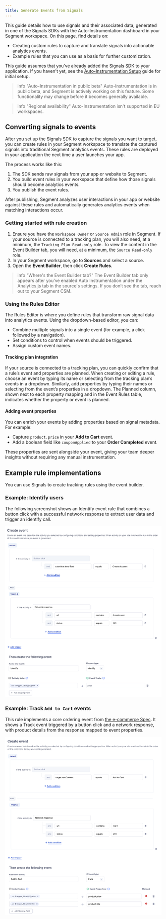 ```yaml
---
title: Generate Events from Signals
---
```


This guide details how to use signals and their associated data, generated in one of the Signals SDKs with the Auto-Instrumentation dashboard in your Segment workspace. On this page, find details on:

- Creating custom rules to capture and translate signals into actionable analytics events.
- Example rules that you can use as a basis for further customization.

This guide assumes that you've already added the Signals SDK to your application. If you haven't yet, see the [Auto-Instrumentation Setup](/docs/connections/auto-instrumentation/) guide for initial setup.

> info "Auto-Instrumentation in public beta"
> Auto-Instrumentation is in public beta, and Segment is actively working on this feature. Some functionality may change before it becomes generally available.                  

> info "Regional availability"
> Auto-Instrumentation isn't supported in EU workspaces.

## Converting signals to events

After you set up the Signals SDK to capture the signals you want to target, you can create rules in your Segment workspace to translate the captured signals into traditional Segment analytics events. These rules are deployed in your application the next time a user launches your app.

The process works like this:

1. The SDK sends raw signals from your app or website to Segment.
2. You build event rules in your workspace that define how those signals should become analytics events.
3. You publish the event rules.

After publishing, Segment analyzes user interactions in your app or website against these rules and automatically generates analytics events when matching interactions occur.

### Getting started with rule creation

1. Ensure you have the `Workspace Owner` or `Source Admin` role in Segment. If your source is connected to a tracking plan, you will also need, at a minimum, the `Tracking Plan Read-only` role. To view the content in the Event Builder tab, you will need, at a minimum, the `Source Read-only` role.
2. In your Segment workspace, go to **Sources** and select a source.
3. Open the **Event Builder**, then click **Create Rules**.

> info "Where's the Event Builder tab?"
> The Event Builder tab only appears after you've enabled Auto Instrumentation under the Analytics.js tab in the source's settings. If you don’t see the tab, reach out to your Segment CSM.

### Using the Rules Editor

The Rules Editor is where you define rules that transform raw signal data into analytics events. Using the dropdown-based editor, you can:

- Combine multiple signals into a single event (for example, a click followed by a navigation).
- Set conditions to control when events should be triggered.
- Assign custom event names.

#### Tracking plan integration

If your source is connected to a tracking plan, you can quickly confirm that a rule’s event and properties are planned. When creating or editing a rule, choose an event by typing its name or selecting from the tracking plan’s events in a dropdown. Similarly, add properties by typing their names or selecting from the event’s properties in a dropdown. The Planned column, shown next to each property mapping and in the Event Rules table, indicates whether the property or event is planned.

#### Adding event properties

You can enrich your events by adding properties based on signal metadata. For example:

- Capture `product.price` in your **Add to Cart** event.
- Add a boolean field like `couponApplied` to your **Order Completed** event.

These properties are sent alongside your event, giving your team deeper insights without requiring any manual instrumentation.

<!-- PW, 6 August 2025: Commenting this section out for now
#### Preview your event rule

To verify that a rule is working as expected, you don't need to enter a cycle of creating and updating the rule, generating signals, then checking the source debugger for the generated event. As you create, edit, or view a rule, you can preview it in real time against the current signal buffer to see which signals match and what the resulting event will look like. Event properties are mapped to the values found in the matched signals, and complete matches are grouped by anonymous ID.

The Rules Editor also lets you test your rules with recent signals to verify that they produce the data you need before you deploy. 

The following example tracks all Screen events:

```javascript
function screenCall(currentSignal) {
  if (currentSignal.type == SignalType.Navigation && currentSignal.data.action == NavigationAction.Entering) {
    analytics.screen(currentSignal.data.screen, null, null)
  }
}

function processSignal(signal) {
	screenCall(signal)
}
```

-->

<!-- PW, 6 August 2025: Also commenting the Signal definitions page out on PM request
## Signal definitions

Signals come in various types, each associated with specific data that you can use to create analytics events. This section contains code samples that detail each signal type. Because Segment has standardized these definitions across both the Signals-Swift and Signals-Kotlin libraries, they're useful when you create rules in your Segment workspace.

### Base signal

The Base Signal serves as the foundation for all other signal types. It's defined by the `RawSignal<T>` interface, where `T` represents the data type associated with the signal.

This interface ensures that every signal inherits essential properties:

```java
interface RawSignal<T> {
    var anonymousId: String    // 
    var type: SignalType       // Specifies the signal category.
    var timestamp: String      // The exact time when the signal was generated.
    var index: Int             // An integer representing the signal's position.
    var data: T                // The specific data of type `T` associated with the signal.
}
```

### Signal Types

The Signal Type `enum` defines the different types of signals the SDK can collect:

```java
enum SignalType {
    Interaction,      // User interactions like clicks or touches.
    Navigation,       // Navigation events.
    Network,          // Network requests and responses.
    LocalData,        // Data loaded from local or other external sources.
    Instrumentation,  // Events generated from Segment Track/Screen/... events.
    UserDefined       // Custom events defined by the user.
}
```

### Interaction signals

The SDK collects Interaction signals when you enable one of the `UIAutoSignal` options, like `useSwiftUIAutoSignal: true`. These signals primarily track user interactions with UI components:

```java
class InteractionData {
    var component: String // The type of UI component interacted with, like "Button" or "Image".
    var title: String?    // Optional title of the component, if applicable.
    var data: Object?     // Additional data related to the interaction, if any.
}

class InteractionSignal extends RawSignal<InteractionData> {
    type = SignalType.UIInteraction // Sets the signal type to UI Interaction.
}
```

### Navigation signals

The SDK collects Navigation signals when you enable one of the `UIAutoSignal` options, like `useSwiftUIAutoSignal: true`. These signals are generated when a user interacts with navigation components in your application's UI, giving you insight into how users move through and interact with your application:

```java
enum NavigationAction {
    Forward,    // Navigation to the next item or page
    Backward,   // Navigation to the previous item or page
    Modal,      // Opening a modal window
    Entering,   // Entering a new screen 
    Leaving,    // Leaving a screen 
    Page,       // Navigation involving a full page
    Popup       // Interaction with a popup
}

class NavigationData {
    var action: NavigationAction // The type of navigation action performed.
    var screen: String           // The screen or component name involved in the navigation.
}

class NavigationSignal extends RawSignal<NavigationData> {
    type = SignalType.Navigation // Sets the signal type to Navigation.
}
```

### Network signals

The SDK collects Network signals when you enable the `useNetworkAutoSignal` option in your Signals Configuration, like `useNetworkAutoSignal: true`. These signals are generated when your application makes network requests:

```java
enum NetworkAction {
    Request,  // A network request is made.
    Response  // A response is received.
}

class NetworkData {
    var action: NetworkAction // The type of network action, either Request or Response.
    var url: String           // The URL involved in the network action.
    var statusCode: Int?      // The HTTP status code of the response, if applicable.
    var data: Object?         // Additional data associated with the network action.
}

class NetworkSignal extends RawSignal<NetworkData> {
    type = SignalType.Network // Sets the signal type to Network.
}
```

### Local Data signals

The SDK collects Local Data Signals when data gets loaded from local soures, like SQLite databases or local caches. These signals help track how your application manages local data:

```java
enum LocalDataAction {
    Loaded,    // Data was loaded from a local source.
    Updated,   // Existing data was updated.
    Saved,     // New data was saved locally.
    Deleted,   // Data was deleted from a local source.
    Undefined  // Any other unspecified local data action.
}

class LocalData {
    var action: LocalDataAction // The type of action performed on the local data.
    var identifier: String      // A unique identifier for the data, like "Loaded User Info".
    var data: Object?           // Additional details or data associated with the action.
}

class LocalDataSignal extends RawSignal<LocalData> {
    type = SignalType.LocalData // Sets the signal type to LocalData.
}
```

### Instrumentation signals

The SDK collects Instrumentation Signals when [traditional Segment analytics events](/docs/connections/spec/) are invoked:

```java
enum EventType {
    Track,    // 
    Screen,   // 
    Identify, // 
    Group,    // 
    Alias,    // 
    Unknown   // Any other unspecified event type.
}

class InstrumentationData {
    type: EventType      // The type of Segment event.
    rawEvent: Object?    // Additional details of the event.
}

class InstrumentationSignal extends RawSignal<InstrumentationData> {
    type = SignalType.Instrumentation // Sets the signal type to Instrumentation.
}
```

### User-defined signals

You can also define your own signals. Use the following example as an implementation guideline:

```java
interface MyCustomData {
    var event: String  // A custom event description or identifier.
}

class MyCustomSignal extends RawSignal<MyCustomData> {
    type = SignalType.UserDefined // Sets the signal type to User Defined.
}
```



-->
## Example rule implementations

You can use Signals to create tracking rules using the event builder. 

### Example: Identify users

The following screenshot shows an Identify event rule that combines a button click with a successful network response to extract user data and trigger an identify call.

![Identify event rule combining UI and network triggers](images/signals_identify_event.png)



<!-- PW: more commenting out>

Building off of the screen tracking example, you could create a rule that identifies users:

```javascript
function detectIdentify(currentSignal) {
    var loginType;
    
    // Check if the signal is related to network activity on a login URL
    if (currentSignal.type == SignalType.Network && currentSignal.data.url.includes("login")) {
        loginType = "login";
    }
    
    // If a login type was detected, identify the user
    if (loginType) {
        var traits = new Object();
        traits.loggedIn = true; // Set user status to logged in
        let loginData = currentSignal.data.data.content; // Extract login data from the signal
        traits.userName = loginData.userName; // Capture the user's name

        if (loginType === "login") {
            var userId = loginData.userId; // Get userID from login data
            analytics.identify(userId, traits); // Identify the user with the Identify call
        } 
    }
}

//...other functions

function processSignal(signal) {
	//...other functions
	detectIdentify(signal); // Process the Identify call based on incoming signals
}
```
-->

### Example: Track `Add to Cart` events

This rule implements a core ordering event from [the e-commerce Spec](/docs/connections/spec/ecommerce/v2/#core-ordering-overview). It shows a Track event triggered by a button click and a network response, with product details from the response mapped to event properties.

![Track event rule for Add to Cart using button click and network response](images/signals_track_event.png)

<!-- PW: even more commenting out

```javascript
function trackAddToCart(currentSignal) {
    // Check if the signal is an interaction with the "Add To Cart" button
    if (currentSignal.type == SignalType.Interaction && currentSignal.data.title == "Add To Cart") {
        var properties = new Object(); // Initialize an object to store event properties
        
        // Find the network response signal for additional data
        let network = signals.find(currentSignal, SignalType.Network, (signal) => {
            return signal.data.action === NetworkAction.Response;
        });

        if (network) {
            // Extract and assign product details from the network response
            properties.price = network.data.data.content.price; // Product price
            properties.currency = network.data.data.content.currency ?? "USD"; // Currency, defaulting to USD if undefined
            properties.productId = network.data.data.content.id; // Product ID
            properties.productName = network.data.data.content.title; // Product name
        }
        
        // Track the "Add To Cart" event with the defined properties
        analytics.track(currentSignal.data.title, properties);
    }
}

//...other functions

function ProcessSignals(signal) {
    //...other functions
    trackAddToCart(signal); // Process the "Add To Cart" tracking based on incoming signals
}
```
-->
